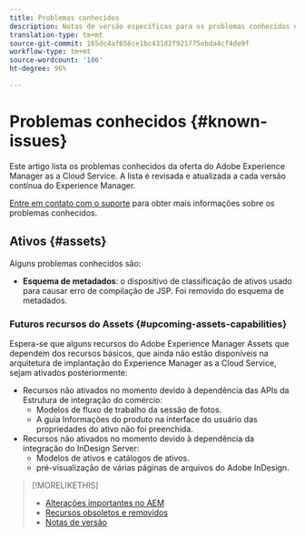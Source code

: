 ```yaml
---
title: Problemas conhecidos
description: Notas de versão específicas para os problemas conhecidos do Adobe Experience Manager as a Cloud Service
translation-type: tm+mt
source-git-commit: 165dc4af656ce1bc431d2f921775ebda4cf4de9f
workflow-type: tm+mt
source-wordcount: '186'
ht-degree: 96%

---
```



# Problemas conhecidos {#known-issues}

Este artigo lista os problemas conhecidos da oferta do Adobe Experience Manager as a Cloud Service. A lista é revisada e atualizada a cada versão contínua do Experience Manager.

[Entre em contato com o suporte](https://helpx.adobe.com/br/support/experience-manager.html) para obter mais informações sobre os problemas conhecidos.

<!-- 
## Platform {#platform}

## Sites {#sites}
-->

## Ativos {#assets}

<!-- Jira label: assets-cloud-known-issues -->

Alguns problemas conhecidos são:

* **Esquema de metadados**: o dispositivo de classificação de ativos usado para causar erro de compilação de JSP. Foi removido do esquema de metadados. <!-- CQ-4282865, CQ-4284633 -->

### Futuros recursos do Assets {#upcoming-assets-capabilities}

Espera-se que alguns recursos do Adobe Experience Manager Assets que dependem dos recursos básicos, que ainda não estão disponíveis na arquitetura de implantação do Experience Manager as a Cloud Service, sejam ativados posteriormente:

* Recursos não ativados no momento devido à dependência das APIs da Estrutura de integração do comércio:
   * Modelos de fluxo de trabalho da sessão de fotos.
   * A guia Informações do produto na interface do usuário das propriedades do ativo não foi preenchida.
* Recursos não ativados no momento devido à dependência da integração do InDesign Server:
   * Modelos de ativos e catálogos de ativos.
   * pré-visualização de várias páginas de arquivos do Adobe InDesign.

>[!MORELIKETHIS]
>
>* [Alterações importantes no AEM](aem-cloud-changes.md)
>* [Recursos obsoletos e removidos](deprecated-removed-features.md)
>* [Notas de versão](home.md)

